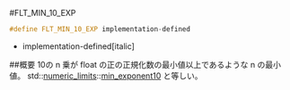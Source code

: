 #FLT_MIN_10_EXP
```cpp
#define FLT_MIN_10_EXP implementation-defined
```
* implementation-defined[italic]

##概要
10の n 乗が float の正の正規化数の最小値以上であるような n の最小値。
std::[numeric_limits](/reference/limits/numeric_limits.md)<float>::[min_exponent10](/reference/limits/numeric_limits/min_exponent10.md) と等しい。
